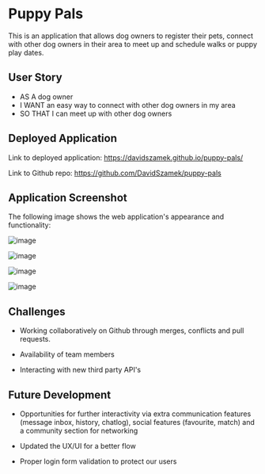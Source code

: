 # Puppy Pals

This is an application that allows dog owners to register their pets, connect with other dog owners in their area to meet up and schedule walks or puppy play dates. 

## User Story
* AS A dog owner
* I WANT an easy way to connect with other dog owners in my area 
* SO THAT I can meet up with other dog owners

## Deployed Application
Link to deployed application: https://davidszamek.github.io/puppy-pals/

Link to Github repo: https://github.com/DavidSzamek/puppy-pals 

## Application Screenshot
The following image shows the web application's appearance and functionality:

![image](https://user-images.githubusercontent.com/84214872/125263189-2a30f700-e346-11eb-84cc-abaa90d63632.png)

![image](https://user-images.githubusercontent.com/84214872/125263255-37e67c80-e346-11eb-91e5-416a774238f6.png)

![image](https://user-images.githubusercontent.com/84214872/125263369-4f256a00-e346-11eb-90de-23454aef4a04.png)

![image](https://user-images.githubusercontent.com/84214872/125263473-66645780-e346-11eb-8c8d-77b4a76cab19.png)

## Challenges 

- Working collaboratively on Github through merges, conflicts and pull requests. 

- Availability of team members 

- Interacting with new third party API's 

## Future Development

- Opportunities for further interactivity via extra communication features (message inbox, history, chatlog), social features (favourite, match) and a community section for networking

- Updated the UX/UI for a better flow

- Proper login form validation to protect our users 
